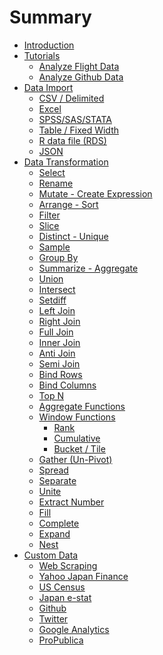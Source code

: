 # Summary

* [Introduction](README.md)
* [Tutorials](tutorials.md)
   * [Analyze Flight Data](tutorials/flight.md)
   * [Analyze Github Data](tutorials/github.md)
* [Data Import](data_import.md)
   * [CSV / Delimited](import/delimited.md)
   * [Excel](import/excel.md)
   * [SPSS/SAS/STATA](import/spss.md)
   * [Table / Fixed Width](import/table.md)
   * [R data file (RDS)](import/rds.md)
   * [JSON](import/json.md)
* [Data Transformation](data_transform.md)
   * [Select](dplyr/select.md)
   * [Rename](dplyr/rename.md)
   * [Mutate - Create Expression](dplyr/mutate.md)
   * [Arrange - Sort](dplyr/arrange.md)
   * [Filter](dplyr/filter.md)
   * [Slice](dplyr/slice.md)
   * [Distinct - Unique](dplyr/distinct.md)
   * [Sample](dplyr/sample.md)
   * [Group By](dplyr/groupby.md)
   * [Summarize - Aggregate](dplyr/summarize.md)
   * [Union](dplyr/union.md)
   * [Intersect](dplyr/intersect.md)
   * [Setdiff](dplyr/setdiff.md)
   * [Left Join](dplyr/leftjoin.md)
   * [Right Join](dplyr/rightjoin.md)
   * [Full Join](dplyr/fulljoin.md)
   * [Inner Join](dplyr/innerjoin.md)
   * [Anti Join](dplyr/antijoin.md)
   * [Semi Join](dplyr/semijoin.md)
   * [Bind Rows](dplyr/bindrows.md)
   * [Bind Columns](dplyr/bindcols.md)
   * [Top N](dplyr/topn.md)
   * [Aggregate Functions](dplyr/aggregate.md)
   * [Window Functions](dplyr/window.md)
      * [Rank](dplyr/rank.md)
      * [Cumulative](dplyr/cumulative.md)
      * [Bucket / Tile](dplyr/ntile.md)
   * [Gather (Un-Pivot)](tidyr/gather.md)
   * [Spread](tidyr/spread.md)
   * [Separate](tidyr/separate.md)
   * [Unite](tidyr/unite.md)
   * [Extract Number](tidyr/extract_num.md)
   * [Fill](tidyr/fill.md)
   * [Complete](tidyr/complete.md)
   * [Expand](tidyr/expand.md)
   * [Nest](tidyr/nest.md)
* [Custom Data](customdata.md)
   * [Web Scraping]()
   * [Yahoo Japan Finance]()
   * [US Census]()
   * [Japan e-stat]()
   * [Github]()
   * [Twitter]()
   * [Google Analytics]()
   * [ProPublica]()


